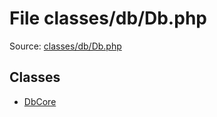 File classes/db/Db.php
=========

Source: [classes/db/Db.php](https://github.com/PrestaShop/PrestaShop/blob/1.6.0.3/classes/db/Db.php)


Classes
-------

* [DbCore](class.DbCore.md)

